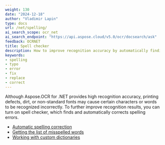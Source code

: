 ```yaml
---
weight: 130
date: "2024-12-18"
author: "Vladimir Lapin"
type: docs
url: /net/spelling/
ai_search_scope: ocr_net
ai_search_endpoint: "https://api.aspose.cloud/v5.0/ocr/docsearch/ask"
feedback: OCRNET
title: Spell checker
description: How to improve recognition accuracy by automatically finding and correcting spelling errors.
keywords:
- spelling
- typo
- error
- fix
- replace
- correct
---
```


Although Aspose.OCR for .NET provides high recognition accuracy, printing defects, dirt, or non-standard fonts may cause certain characters or words to be recognized incorrectly. To further improve recognition results, you can turn on spell checker, which finds and automatically corrects spelling errors.

- [Automatic spelling correction](/ocr/net/automatic-spelling-correction/)
- [Getting the list of misspelled words](/ocr/net/misspelled-words-list/)
- [Working with custom dictionaries](/ocr/net/dictionaries/)
